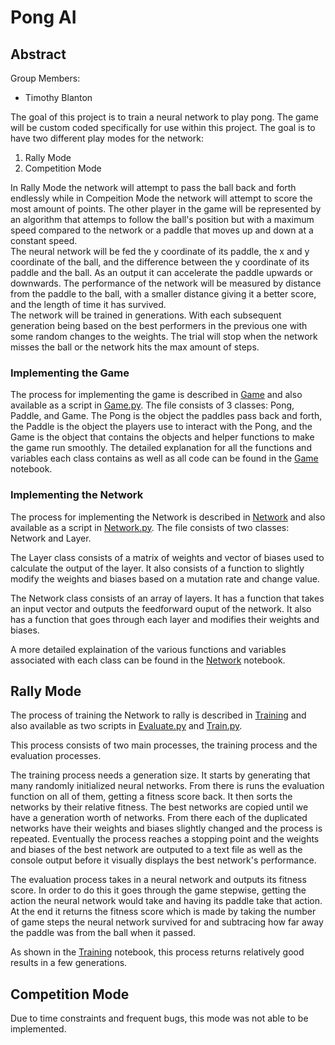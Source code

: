 # Pong AI

## Abstract

Group Members:
- Timothy Blanton

The goal of this project is to train a neural network to play pong. The game will be custom coded specifically for use within this project. The goal is to have two different play modes for the network:
1. Rally Mode
2. Competition Mode

In Rally Mode the network will attempt to pass the ball back and forth endlessly while in Compeition Mode the network will attempt to score the most amount of points.
The other player in the game will be represented by an algorithm that attemps to follow the ball's position but with a maximum speed compared to the network or a paddle that moves up and down at a constant speed.\
The neural network will be fed the y coordinate of its paddle, the x and y coordinate of the ball, and the difference between the y coordinate of its paddle and the ball. As an output it can accelerate the paddle upwards or downwards. The performance of the network will be measured by distance from the paddle to the ball, with a smaller distance giving it a better score, and the length of time it has survived.\
The network will be trained in generations. With each subsequent generation being based on the best performers in the previous one with some random changes to the weights. The trial will stop when the network misses the ball or the network hits the max amount of steps.

### Implementing the Game

The process for implementing the game is described in [Game](Game.ipynb) and also available as a script in [Game.py](Pong/Game.py). The file consists of 3 classes:
Pong, Paddle, and Game. The Pong is the object the paddles pass back and forth, the Paddle is the object the players use to interact with the Pong, and the Game is the object that contains the objects and helper functions to make the game run smoothly.
The detailed explanation for all the functions and variables each class contains as well as all code can be found in the [Game](Game.ipynb) notebook.

### Implementing the Network

The process for implementing the Network is described in [Network](Network.ipynb) and also available as a script in [Network.py](Network/Network.py). The file consists of two classes: Network and Layer.

The Layer class consists of a matrix of weights and vector of biases used to calculate the output of the layer. It also consists of a function to slightly modify the weights and biases based on a mutation rate and change value.

The Network class consists of an array of layers. It has a function that takes an input vector and outputs the feedforward ouput of the network. It also has a function that goes through each layer and modifies their weights and biases.

A more detailed explaination of the various functions and variables associated with each class can be found in the [Network](Network.ipynb) notebook.

## Rally Mode

The process of training the Network to rally is described in [Training](Training.ipynb) and also available as two scripts in [Evaluate.py](Network/Evaluate.py) and [Train.py](Network/Train.py).

This process consists of two main processes, the training process and the evaluation processes. 

The training process needs a generation size. It starts by generating that many randomly initialized neural networks. From there is runs the evaluation function on all of them, getting a fitness score back.
It then sorts the networks by their relative fitness. The best networks are copied until we have a generation worth of networks. From there each of the duplicated networks have their weights and biases slightly changed and the process is repeated.
Eventually the process reaches a stopping point and the weights and biases of the best network are outputed to a text file as well as the console output before it visually displays the best network's performance.

The evaluation process takes in a neural network and outputs its fitness score. In order to do this it goes through the game stepwise, getting the action the neural network would take and having its paddle take that action. 
At the end it returns the fitness score which is made by taking the number of game steps the neural network survived for and subtracing how far away the paddle was from the ball when it passed.

As shown in the [Training](Training.ipynb) notebook, this process returns relatively good results in a few generations.

## Competition Mode

Due to time constraints and frequent bugs, this mode was not able to be implemented.